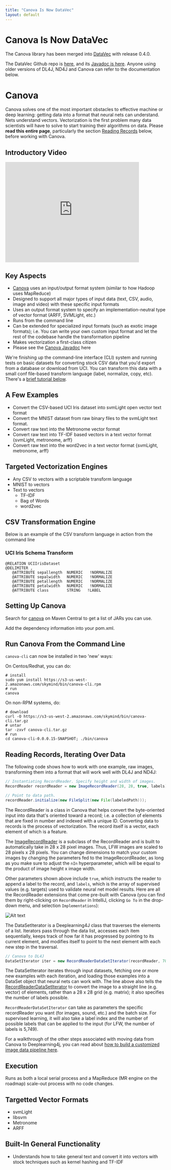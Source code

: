 ```yaml
---
title: "Canova Is Now DataVec"
layout: default
---
```


# Canova Is Now DataVec

The Canova library has been merged into [DataVec](./datavec) with release 0.4.0.

The DataVec Github repo is [here](https://github.com/deeplearning4j/datavec), and its [Javadoc is here](./datavecdoc/). Anyone using older versions of DL4J, ND4J and Canova can refer to the documentation below. 

# Canova

Canova solves one of the most important obstacles to effective machine or deep learning: getting data into a format that neural nets can understand. Nets understand vectors. Vectorization is the first problem many data scientists will have to solve to start training their algorithms on data. Please **read this entire page**, particularly the section [Reading Records](#record) below, before working with Canova.

## Introductory Video

<iframe width="420" height="315" src="https://www.youtube.com/embed/EHHtyRKQIJ0" frameborder="0" allowfullscreen></iframe>

## Key Aspects
- [Canova](https://github.com/deeplearning4j/Canova) uses an input/output format system (similar to how Hadoop uses MapReduce)
- Designed to support all major types of input data (text, CSV, audio, image and video) with these specific input formats
- Uses an output format system to specify an implementation-neutral type of vector format (ARFF, SVMLight, etc.)
- Runs from the command line
- Can be extended for specialized input formats (such as exotic image formats); i.e. You can write your own custom input format and let the rest of the codebase handle the transformation pipeline
- Makes vectorization a first-class citizen
- Please see the [Canova Javadoc](http://deeplearning4j.org/canovadoc/) here

We're finishing up the command-line interface (CLI) system and running tests on basic datasets for converting stock CSV data that you'd export from a database or download from UCI. You can transform this data with a small conf file-based transform language (label, normalize, copy, etc). There's a <a href="#tutorial">brief tutorial below</a>.

## A Few Examples

 * Convert the CSV-based UCI Iris dataset into svmLight open vector text format
 * Convert the MNIST dataset from raw binary files to the svmLight text format.
 * Convert raw text into the Metronome vector format
 * Convert raw text into TF-IDF based vectors in a text vector format {svmLight, metronome, arff}
 * Convert raw text into the word2vec in a text vector format {svmLight, metronome, arff}

## Targeted Vectorization Engines

 * Any CSV to vectors with a scriptable transform language
 * MNIST to vectors
 * Text to vectors
    * TF-IDF
    * Bag of Words
    * word2vec

## CSV Transformation Engine

Below is an example of the CSV transform language in action from the command line

### UCI Iris Schema Transform

```
@RELATION UCIIrisDataset
@DELIMITER ,
   @ATTRIBUTE sepallength  NUMERIC   !NORMALIZE
   @ATTRIBUTE sepalwidth   NUMERIC   !NORMALIZE
   @ATTRIBUTE petallength  NUMERIC   !NORMALIZE
   @ATTRIBUTE petalwidth   NUMERIC   !NORMALIZE
   @ATTRIBUTE class        STRING   !LABEL
```

## <a name="tutorial">Setting Up Canova</a>

Search for [canova](https://search.maven.org/#search%7Cga%7C1%7CCanova) on Maven Central to get a list of JARs you can use.

Add the dependency information into your pom.xml.

## <a name="cli">Run Canova From the Command Line</a>

`canova-cli` can now be installed in two 'new' ways:

On Centos/Redhat, you can do: 

```
# install
sudo yum install https://s3-us-west-2.amazonaws.com/skymind/bin/canova-cli.rpm
# run
canova
```

On non-RPM systems, do:
```
# download
curl -O https://s3-us-west-2.amazonaws.com/skymind/bin/canova-cli.tar.gz
# untar
tar -zxvf canova-cli.tar.gz
# run
cd canova-cli-0.0.0.15-SNAPSHOT; ./bin/canova
```

<!-- You'll need to do a *git clone* from [Canova's Github repo](https://github.com/deeplearning4j/Canova), and then build the dependencies with [Maven](http://nd4j.org/getstarted.html#maven). 

      mvn -DskipTests=true -Dmaven.javadoc.skip=true install

(We also recommend that you clone the [ND4J repo](https://github.com/deeplearning4j/nd4j) and build its dependencies now.)

Then you'll want to build the stand-alone Canova jar to run the CLI from terminal/command prompt:

      cd canova-cli/
      mvn -DskipTests=true -Dmaven.javadoc.skip=true package


## Create the Configuration File

You'll need a file to tell the vectorization engine what to do. Create a text file containing the following lines in the *canova-cli* directory (you might name the file *vec_conf.txt*):

    input.header.skip=false
    input.statistics.debug.print=false
    input.format=org.canova.api.formats.input.impl.LineInputFormat
    
    input.directory=src/test/resources/csv/data/uci_iris_sample.txt
    input.vector.schema=src/test/resources/csv/schemas/uci/iris.txt
    output.directory=/tmp/iris_unit_test_sample.txt
    
    output.format=org.canova.api.formats.output.impl.SVMLightOutputFormat

-->
<!--## Run Canova From the Command Line

Now we're going to take this [sample](https://github.com/deeplearning4j/Canova/blob/master/canova-cli/src/test/resources/csv/data/uci_iris_sample.txt) of [UCI's Iris dataset](https://archive.ics.uci.edu/ml/machine-learning-databases/iris/iris.data).

    5.1,3.5,1.4,0.2,Iris-setosa
    4.9,3.0,1.4,0.2,Iris-setosa
    4.7,3.2,1.3,0.2,Iris-setosa
    7.0,3.2,4.7,1.4,Iris-versicolor
    6.4,3.2,4.5,1.5,Iris-versicolor
    6.9,3.1,4.9,1.5,Iris-versicolor
    5.5,2.3,4.0,1.3,Iris-versicolor
    6.5,2.8,4.6,1.5,Iris-versicolor
    6.3,3.3,6.0,2.5,Iris-virginica
    5.8,2.7,5.1,1.9,Iris-virginica
    7.1,3.0,5.9,2.1,Iris-virginica
    6.3,2.9,5.6,1.8,Iris-virginica

Transform it into the svmLight format from the command line like this

    ./bin/canova vectorize -conf [my_conf_file]

The output in your command prompt should look like

    ./bin/canova vectorize -conf /tmp/iris_conf.txt 
    File path already exists, deleting the old file before proceeding...
    Output vectors written to: /tmp/iris_svmlight.txt

If you *cd* into */tmp* and open *iris_svmlight.txt*, you'll see something like this:

    0.0 1:0.1666666666666665 2:1.0 3:0.021276595744680823 4:0.0
    0.0 1:0.08333333333333343 2:0.5833333333333334 3:0.021276595744680823 4:0.0
    0.0 1:0.0 2:0.7500000000000002 3:0.0 4:0.0
    1.0 1:0.9583333333333335 2:0.7500000000000002 3:0.723404255319149 4:0.5217391304347826
    1.0 1:0.7083333333333336 2:0.7500000000000002 3:0.6808510638297872 4:0.5652173913043479
    1.0 1:0.916666666666667 2:0.6666666666666667 3:0.7659574468085107 4:0.5652173913043479
    1.0 1:0.3333333333333333 2:0.0 3:0.574468085106383 4:0.47826086956521746
    1.0 1:0.7500000000000001 2:0.41666666666666663 3:0.702127659574468 4:0.5652173913043479
    2.0 1:0.6666666666666666 2:0.8333333333333333 3:1.0 4:1.0
    2.0 1:0.45833333333333326 2:0.3333333333333336 3:0.8085106382978723 4:0.7391304347826088
    2.0 1:1.0 2:0.5833333333333334 3:0.9787234042553192 4:0.8260869565217392
    2.0 1:0.6666666666666666 2:0.5 3:0.9148936170212765 4:0.6956521739130436

## Feeding Vectors Into Deeplearning4j

Deeplearning4j also works with a command-line interface. A net can be trained with the following script, drawing on the vectorized input you just created with Canova:

      ./bin/deeplearning4j train -input input/file/path/tmp/iris_svmlight.txt -output output/file/path/output.txt -runtime hadoop -model modelConfig.java
      
The configuration of the net itself may need to be adjusted within the file that contains its instantiation and parameters. Examples of these configurations can be seen on the pages describing [restricted Boltzmann machines](http://deeplearning4j.org/restrictedboltzmannmachine.html) as well as the [Mnist tutorial](http://deeplearning4j.org/deepbeliefnetwork.html). 
-->

## <a name="record">Reading Records, Iterating Over Data</a>

The following code shows how to work with one example, raw images, transforming them into a format that will work well with DL4J and ND4J:

``` java
// Instantiating RecordReader. Specify height and width of images.
RecordReader recordReader = new ImageRecordReader(28, 28, true, labels);

// Point to data path. 
recordReader.initialize(new FileSplit(new File(labeledPath)));
```

The RecordReader is a class in Canova that helps convert the byte-oriented input into data that's oriented toward a record; i.e. a collection of elements that are fixed in number and indexed with a unique ID. Converting data to records is the process of vectorization. The record itself is a vector, each element of which is a feature.

The [ImageRecordReader](https://github.com/deeplearning4j/Canova/blob/f03f32dd42f14af762bf443a04c4cfdcc172ac83/canova-nd4j/canova-nd4j-image/src/main/java/org/canova/image/recordreader/ImageRecordReader.java) is a subclass of the RecordReader and is built to automatically take in 28 x 28 pixel images. Thus, LFW images are scaled to 28 pixels x 28 pixels. You can change dimensions to match your custom images by changing the parameters fed to the ImageRecordReader, as long as you make sure to adjust the `nIn` hyperparameter, which will be equal to the product of image height x image width. 

Other parameters shown above include `true`, which instructs the reader to append a label to the record, and `labels`, which is the array of supervised values (e.g. targets) used to validate neural net model results. Here are all the RecordReader extensions that come pre-built with Canova (you can find them by right-clicking on `RecordReader` in IntelliJ, clicking `Go To` in the drop-down menu, and selection `Implementations`):

![Alt text](./img/recordreader_extensions.png)

The DataSetIterator is a Deeplearning4J class that traverses the elements of a list. Iterators pass through the data list, accesses each item sequentially, keeps track of how far it has progressed by pointing to its current element, and modifies itself to point to the next element with each new step in the traversal.

``` java
// Canova to DL4J
DataSetIterator iter = new RecordReaderDataSetIterator(recordReader, 784, labels.size());
```

The DataSetIterator iterates through input datasets, fetching one or more new examples with each iteration, and loading those examples into a DataSet object that neural nets can work with. The line above also tells the [RecordReaderDataSetIterator](https://github.com/deeplearning4j/deeplearning4j/blob/3e5c6a942864ced574c7715ae548d5e3cb22982c/deeplearning4j-core/src/main/java/org/deeplearning4j/datasets/canova/RecordReaderDataSetIterator.java) to convert the image to a straight line (e.g. vector) of elements, rather than a 28 x 28 grid (e.g. matrix); it also specifies the number of labels possible.

`RecordReaderDataSetIterator` can take as parameters the specific recordReader you want (for images, sound, etc.) and the batch size. For supervised learning, it will also take a label index and the number of possible labels that can be applied to the input (for LFW, the number of labels is 5,749). 

For a walkthrough of the other steps associated with moving data from Canova to Deeplearning4j, you can read about [how to build a customized image data pipeline here](./simple-image-load-transform).

## Execution

Runs as both a local serial process and a MapReduce (MR engine on the roadmap) scale-out process with no code changes.

## Targetted Vector Formats
* svmLight
* libsvm
* Metronome
* ARFF

## Built-In General Functionality
* Understands how to take general text and convert it into vectors with stock techniques such as kernel hashing and TF-IDF
